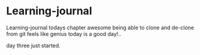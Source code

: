 # Learning-journal
Learning-journal
todays chapter awesome being able to clone and de-clone from git feels like genius
today is a good day!..

day three just started.
